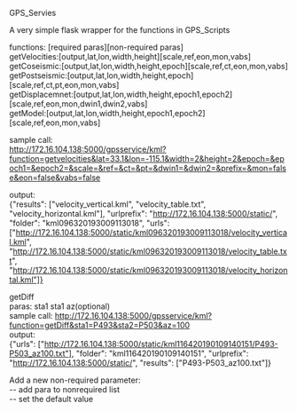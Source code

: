 GPS_Servies

A very simple flask wrapper for the functions in GPS_Scripts

functions: [required paras][non-required paras]    
getVelocities:[output,lat,lon,width,height][scale,ref,eon,mon,vabs]     
getCoseismic:[output,lat,lon,width,height,epoch][scale,ref,ct,eon,mon,vabs]  
getPostseismic:[output,lat,lon,width,height,epoch][scale,ref,ct,pt,eon,mon,vabs]      
getDisplacemnet:[output,lat,lon,width,height,epoch1,epoch2][scale,ref,eon,mon,dwin1,dwin2,vabs]  
getModel:[output,lat,lon,width,height,epoch1,epoch2][scale,ref,eon,mon,vabs]    

sample call:  
http://172.16.104.138:5000/gpsservice/kml?function=getvelocities&lat=33.1&lon=-115.1&width=2&height=2&epoch=&epoch1=&epoch2=&scale=&ref=&ct=&pt=&dwin1=&dwin2=&prefix=&mon=false&eon=false&vabs=false   

output:  
{"results": ["velocity_vertical.kml", "velocity_table.txt", "velocity_horizontal.kml"], "urlprefix": "http://172.16.104.138:5000/static/", "folder": "kml096320193009113018", "urls": ["http://172.16.104.138:5000/static/kml096320193009113018/velocity_vertical.kml", "http://172.16.104.138:5000/static/kml096320193009113018/velocity_table.txt", "http://172.16.104.138:5000/static/kml096320193009113018/velocity_horizontal.kml"]}

getDiff  
paras: sta1 sta1 az(optional)   
sample call:
http://172.16.104.138:5000/gpsservice/kml?function=getDiff&sta1=P493&sta2=P503&az=100   
output:   
{"urls": ["http://172.16.104.138:5000/static/kml116420190109140151/P493-P503_az100.txt"], "folder": "kml116420190109140151", "urlprefix": "http://172.16.104.138:5000/static/", "results": ["P493-P503_az100.txt"]}  


Add a new non-required parameter:   
  -- add para to nonrequired list   
  -- set the default value

